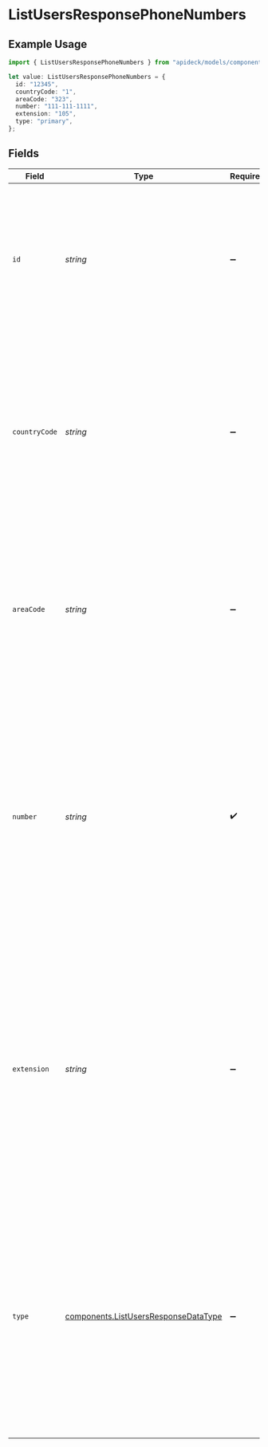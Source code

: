 # ListUsersResponsePhoneNumbers

## Example Usage

```typescript
import { ListUsersResponsePhoneNumbers } from "apideck/models/components";

let value: ListUsersResponsePhoneNumbers = {
  id: "12345",
  countryCode: "1",
  areaCode: "323",
  number: "111-111-1111",
  extension: "105",
  type: "primary",
};
```

## Fields

| Field                                                                                                                                                                                                                                                                                                                    | Type                                                                                                                                                                                                                                                                                                                     | Required                                                                                                                                                                                                                                                                                                                 | Description                                                                                                                                                                                                                                                                                                              | Example                                                                                                                                                                                                                                                                                                                  |
| ------------------------------------------------------------------------------------------------------------------------------------------------------------------------------------------------------------------------------------------------------------------------------------------------------------------------ | ------------------------------------------------------------------------------------------------------------------------------------------------------------------------------------------------------------------------------------------------------------------------------------------------------------------------ | ------------------------------------------------------------------------------------------------------------------------------------------------------------------------------------------------------------------------------------------------------------------------------------------------------------------------ | ------------------------------------------------------------------------------------------------------------------------------------------------------------------------------------------------------------------------------------------------------------------------------------------------------------------------ | ------------------------------------------------------------------------------------------------------------------------------------------------------------------------------------------------------------------------------------------------------------------------------------------------------------------------ |
| `id`                                                                                                                                                                                                                                                                                                                     | *string*                                                                                                                                                                                                                                                                                                                 | :heavy_minus_sign:                                                                                                                                                                                                                                                                                                       | A unique identifier for each phone number entry within the user's phone numbers array. This ID is used to distinguish between different phone numbers associated with the same user.                                                                                                                                     | 12345                                                                                                                                                                                                                                                                                                                    |
| `countryCode`                                                                                                                                                                                                                                                                                                            | *string*                                                                                                                                                                                                                                                                                                                 | :heavy_minus_sign:                                                                                                                                                                                                                                                                                                       | The international dialing code associated with the user's phone number, formatted as a string (e.g., '+1' for the United States). This code is essential for making international calls and is part of the complete phone number format.                                                                                 | 1                                                                                                                                                                                                                                                                                                                        |
| `areaCode`                                                                                                                                                                                                                                                                                                               | *string*                                                                                                                                                                                                                                                                                                                 | :heavy_minus_sign:                                                                                                                                                                                                                                                                                                       | The regional area code for the user's phone number, formatted as a string (e.g., '323' for Los Angeles). This code helps identify the specific geographic region of the phone number within a country.                                                                                                                   | 323                                                                                                                                                                                                                                                                                                                      |
| `number`                                                                                                                                                                                                                                                                                                                 | *string*                                                                                                                                                                                                                                                                                                                 | :heavy_check_mark:                                                                                                                                                                                                                                                                                                       | Contains the user's phone number in a standard format, such as E.164, which is essential for making calls or sending messages. This field is crucial for identifying the primary contact number of the user within the CRM system. It is a required field, ensuring that every user entry includes a valid phone number. | 111-111-1111                                                                                                                                                                                                                                                                                                             |
| `extension`                                                                                                                                                                                                                                                                                                              | *string*                                                                                                                                                                                                                                                                                                                 | :heavy_minus_sign:                                                                                                                                                                                                                                                                                                       | Represents the extension number associated with the user's phone number, if applicable. This field is optional and is used in scenarios where direct dialing to a specific department or individual is needed within an organization. It enhances the phone number by providing additional routing information.          | 105                                                                                                                                                                                                                                                                                                                      |
| `type`                                                                                                                                                                                                                                                                                                                   | [components.ListUsersResponseDataType](../../models/components/listusersresponsedatatype.md)                                                                                                                                                                                                                             | :heavy_minus_sign:                                                                                                                                                                                                                                                                                                       | Specifies the type of phone number, such as 'mobile', 'home', or 'work'. This optional field helps categorize the phone number, allowing applications to handle different types of contact numbers appropriately. Understanding the type can be crucial for context-specific communication strategies.                   | primary                                                                                                                                                                                                                                                                                                                  |